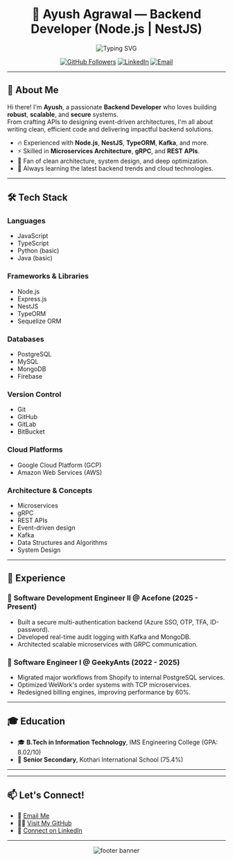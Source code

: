 <h1 align="center">🚀 Ayush Agrawal — Backend Developer (Node.js | NestJS)</h1>

<p align="center">
  <img src="https://readme-typing-svg.herokuapp.com?font=Fira+Code&size=28&pause=1000&center=true&width=500&lines=Backend+Developer;NestJS+%7C+Node.js+Specialist;Scalable+And+Secure+Systems" alt="Typing SVG" />
</p>

<p align="center">
  <a href="https://github.com/ayush8882"><img src="https://img.shields.io/github/followers/ayush8882?label=Follow&style=social" alt="GitHub Followers"></a>
  <a href="https://linkedin.com/in/ayushhaagrawal"><img src="https://img.shields.io/badge/LinkedIn-ayushhaagrawal-0077B5?style=for-the-badge&logo=linkedin" alt="LinkedIn"></a>
  <a href="mailto:ayushagrwl9415@gmail.com"><img src="https://img.shields.io/badge/Email-ayushagrwl9415@gmail.com-D14836?style=for-the-badge&logo=gmail" alt="Email"></a>
</p>

---

## 👋 About Me

Hi there! I'm **Ayush**, a passionate **Backend Developer** who loves building **robust**, **scalable**, and **secure** systems.  
From crafting APIs to designing event-driven architectures, I'm all about writing clean, efficient code and delivering impactful backend solutions.

- 🔥 Experienced with **Node.js**, **NestJS**, **TypeORM**, **Kafka**, and more.
- ⚡ Skilled in **Microservices Architecture**, **gRPC**, and **REST APIs**.
- 💬 Fan of clean architecture, system design, and deep optimization.
- 🌱 Always learning the latest backend trends and cloud technologies.

---

## 🛠️ Tech Stack

<!-- All skills mentioned in resume -->

### Languages
- JavaScript
- TypeScript
- Python (basic)
- Java (basic)

### Frameworks & Libraries
- Node.js
- Express.js
- NestJS
- TypeORM
- Sequelize ORM

### Databases
- PostgreSQL
- MySQL
- MongoDB
- Firebase

### Version Control
- Git
- GitHub
- GitLab
- BitBucket

### Cloud Platforms
- Google Cloud Platform (GCP)
- Amazon Web Services (AWS)

### Architecture & Concepts
- Microservices
- gRPC
- REST APIs
- Event-driven design
- Kafka
- Data Structures and Algorithms
- System Design

---

## 💼 Experience

### 🔹 **Software Development Engineer II** @ Acefone (2025 - Present)

- Built a secure multi-authentication backend (Azure SSO, OTP, TFA, ID-password).
- Developed real-time audit logging with Kafka and MongoDB.
- Architected scalable microservices with GRPC communication.

### 🔹 **Software Engineer I** @ GeekyAnts (2022 - 2025)

- Migrated major workflows from Shopify to internal PostgreSQL services.
- Optimized WeWork's order systems with TCP microservices.
- Redesigned billing engines, improving performance by 60%.

---

## 🎓 Education

- 🎓 **B.Tech in Information Technology**, IMS Engineering College (GPA: 8.02/10)
- 🏫 **Senior Secondary**, Kothari International School (75.4%)

---

<!-- GitHub Stats Section (Commented) -->
<!-- 
## 📈 GitHub Stats

<p align="center">
  <img src="https://github-readme-stats.vercel.app/api?username=ayush8882&show_icons=true&theme=radical" alt="Ayush's GitHub stats" />
</p>

<p align="center">
  <img src="https://github-readme-streak-stats.herokuapp.com/?user=ayush8882&theme=radical" alt="Ayush's GitHub streak" />
</p>
-->

---

## 📫 Let's Connect!

- 📧 [Email Me](mailto:ayushagrwl9415@gmail.com)
- 👨‍💻 [Visit My GitHub](https://github.com/ayush8882)
- 🔗 [Connect on LinkedIn](https://linkedin.com/in/ayushhaagrawal)

---

<p align="center">
  <img src="https://capsule-render.vercel.app/api?type=waving&height=200&text=Thanks%20for%20visiting!&fontAlign=40&fontAlignY=40&color=gradient" alt="footer banner" />
</p>
